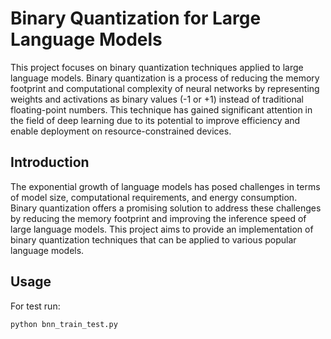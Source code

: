 # Binary Quantization for Large Language Models

This project focuses on binary quantization techniques applied to large language models. Binary quantization is a process of reducing the memory footprint and computational complexity of neural networks by representing weights and activations as binary values (-1 or +1) instead of traditional floating-point numbers. This technique has gained significant attention in the field of deep learning due to its potential to improve efficiency and enable deployment on resource-constrained devices.

## Introduction
The exponential growth of language models has posed challenges in terms of model size, computational requirements, and energy consumption. Binary quantization offers a promising solution to address these challenges by reducing the memory footprint and improving the inference speed of large language models. This project aims to provide an implementation of binary quantization techniques that can be applied to various popular language models.

## Usage

For test run:
```
python bnn_train_test.py
```
